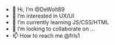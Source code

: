 - 👋 Hi, I’m @DeWolt89
- 👀 I’m interested in UX/UI
- 🌱 I’m currently learning JS/CSS/HTML
- 💞️ I’m looking to collaborate on ...
- 📫 How to reach me @frls1

<!---
DeWolt89/DeWolt89 is a ✨ special ✨ repository because its `README.md` (this file) appears on your GitHub profile.
You can click the Preview link to take a look at your changes.
--->
